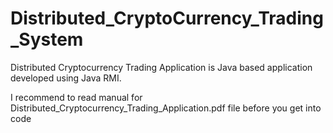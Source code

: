 # Distributed_CryptoCurrency_Trading_System
Distributed Cryptocurrency Trading Application is Java based application developed using Java RMI.

I recommend to read manual for Distributed_Cryptocurrency_Trading_Application.pdf file before you get into code
